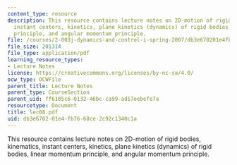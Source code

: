 ```yaml
---
content_type: resource
description: This resource contains lecture notes on 2D-motion of rigid bodies, kinematics,
  instant centers, kinetics, plane kinetics (dynamics) of rigid bodies, linear momentum
  principle, and angular momentum principle.
file: /courses/2-003j-dynamics-and-control-i-spring-2007/db3e670201e4fb7668ce2c92c1340c1a_lec08.pdf
file_size: 201314
file_type: application/pdf
learning_resource_types:
- Lecture Notes
license: https://creativecommons.org/licenses/by-nc-sa/4.0/
ocw_type: OCWFile
parent_title: Lecture Notes
parent_type: CourseSection
parent_uid: ff6105c6-0132-46bc-ca99-ad17eebefe7a
resourcetype: Document
title: lec08.pdf
uid: db3e6702-01e4-fb76-68ce-2c92c1340c1a
---
```

This resource contains lecture notes on 2D-motion of rigid bodies, kinematics, instant centers, kinetics, plane kinetics (dynamics) of rigid bodies, linear momentum principle, and angular momentum principle.